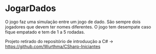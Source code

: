 # JogarDados
O jogo faz uma simulação entre um jogo de dado. São sempre dois jogadores que devem ter nomes diferentes.
O jogo tem desempate caso fique empatado e tem de 1 a 5 rodadas.

Projeto retirado do repositório de introduução a C# -> https://github.com/Wurthma/CSharp-Iniciantes
